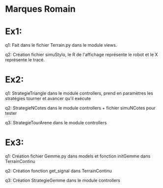 # Marques Romain

# Ex1:
q1: Fait dans le fichier Terrain.py dans le module views.

q2: Création fichier simuStylo, le R de l'affichage représente le robot et le X représente le tracé.

# Ex2:
q1: StrategieTriangle dans le module controllers, prend en paramètres les stratégies tourner et avancer qu'il exécute

q2: StrategieNCotes dans le module controllers + fichier simuNCotes pour tester

q3: StrategieTourArene dans le module controllers

# Ex3:
q1: Création fichier Gemme.py dans models et fonction initGemme dans TerrainContinu

q2: Création fonction get_signal dans TerrainContinu

q3: Création StrategieGemme dans le module controllers 